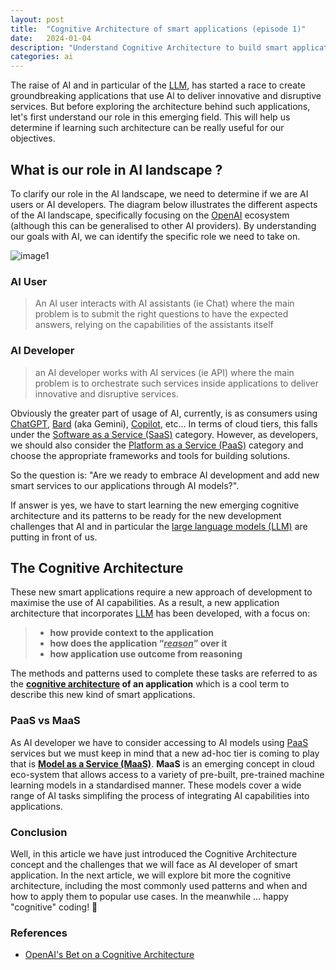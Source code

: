 ```yaml
---
layout: post
title:  "Cognitive Architecture of smart applications (episode 1)"
date:   2024-01-04
description: "Understand Cognitive Architecture to build smart applications"
categories: ai
---
```



The raise of AI and in particular of the [LLM], has started a race to create groundbreaking  applications that use Al to deliver innovative and disruptive services. But before exploring the architecture behind such applications, let's first understand our role in this emerging field. This will help us determine if learning such architecture can be really useful for our objectives.


## What is our role in AI landscape ?

To clarify our role in the AI landscape, we need to determine if we are AI users or AI developers. The diagram below illustrates the different aspects of the AI landscape, specifically focusing on the [OpenAI] ecosystem (although this can be generalised to other AI providers). By understanding our goals with AI, we can identify the specific role we need to take on.

![image1](../../../../assets/cognitive-architecture/img_01.png)

### AI User
> An AI user interacts with AI assistants (ie Chat) where the main problem is to submit the right questions to have the expected answers, relying on the capabilities of the assistants itself

### AI Developer
> an AI developer works with AI services (ie API) where the main problem is to orchestrate such services inside applications to deliver innovative and disruptive services. 

Obviously the greater part of usage of AI, currently, is as consumers using [ChatGPT], [Bard] (aka Gemini), [Copilot], etc… In terms of cloud tiers, this falls under the [Software as a Service (SaaS)][saas] category. However, as developers, we should also consider the [Platform as a Service (PaaS)][paas] category and choose the appropriate frameworks and tools for building solutions.

So  the question is: "Are we ready to embrace AI development and add new smart services to our applications through AI models?".

If answer is yes, we have to start learning the new emerging cognitive architecture and its patterns to be ready for the new development challenges that AI and in particular the [large language models (LLM)][LLM] are putting in front of us.

## The Cognitive Architecture

These new smart applications require a new approach of development to maximise the use of AI capabilities. As a result, a new application architecture that incorporates [LLM] has been developed, with a focus on:

> * **how provide context to the application**
> * **how does the application “_<u>reason</u>_” over it**
> * **how application use outcome from reasoning**

The methods and patterns used to complete these tasks are referred to as the **<u>cognitive architecture</u> of an application** which is a  cool term to describe this new kind of smart applications. 

### PaaS vs MaaS

As AI developer  we have to consider accessing to AI models using [PaaS] services but we must keep in mind that a new ad-hoc tier is coming to play that is **<u>Model as a Service (MaaS)</u>**. **MaaS** is an emerging concept in cloud eco-system that allows access to a variety of pre-built, pre-trained machine learning models in a standardised manner. These models cover a wide range of AI tasks simplifing the process of integrating AI capabilities into applications.

### Conclusion 

Well, in this article we have just introduced the Cognitive Architecture concept and the challenges that we will face as AI developer of smart application. In the next article, we will explore bit more the cognitive architecture, including the most commonly used patterns and when and how to apply them to popular use cases. In the meanwhile ... happy "cognitive" coding! 👋

### References

* [OpenAI's Bet on a Cognitive Architecture](https://blog.langchain.dev/openais-bet-on-a-cognitive-architecture/)

[saas]: https://en.wikipedia.org/wiki/Software_as_a_service
[paas]: https://en.wikipedia.org/wiki/Platform_as_a_service
[ChatGPT]: https://chat.openai.com/
[Bard]: https://bard.google.com/chat
[Copilot]: https://copilot.microsoft.com/
[OpenAI]: https://openai.com/
[article1]: https://blog.langchain.dev/openais-bet-on-a-cognitive-architecture/
[LLM]: https://en.wikipedia.org/wiki/Large_language_model